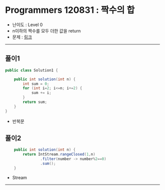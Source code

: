 # Programmers 120831 : 짝수의 합
- 난이도 : Level 0
- n이하의 짝수를 모두 더한 값을 return
- 문제 : [링크](https://school.programmers.co.kr/learn/courses/30/lessons/120831)

---

## 풀이1
```java
public class Solution1 {

    public int solution(int n) {
        int sum = 0;
        for (int i=2; i<=n; i+=2) {
            sum += i;
        }
        return sum;
    }
}
```
- 반복문

## 풀이2
```java
    public int solution(int n) {
        return IntStream.rangeClosed(1,n)
                .filter(number -> number%2==0)
                .sum();
    }
```
- Stream

---
